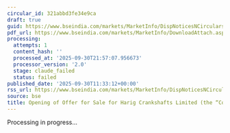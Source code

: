 ```yaml
---
circular_id: 321abbd3fe34e9ca
draft: true
guid: https://www.bseindia.com/markets/MarketInfo/DispNoticesNCirculars.aspx?Noticeid={A777B016-DC77-423E-AA9B-6ABF02F40FED}&noticeno=20250930-28&dt=09/30/2025&icount=28&totcount=114&flag=0
pdf_url: https://www.bseindia.com/markets/MarketInfo/DownloadAttach.aspx?id=20250930-28&attachedId=786932b6-0ae4-435d-a800-a7cf103eec92
processing:
  attempts: 1
  content_hash: ''
  processed_at: '2025-09-30T21:57:07.956673'
  processor_version: '2.0'
  stage: claude_failed
  status: failed
published_date: '2025-09-30T11:33:12+00:00'
rss_url: https://www.bseindia.com/markets/MarketInfo/DispNoticesNCirculars.aspx?Noticeid={A777B016-DC77-423E-AA9B-6ABF02F40FED}&noticeno=20250930-28&dt=09/30/2025&icount=28&totcount=114&flag=0
source: bse
title: Opening of Offer for Sale for Harig Crankshafts Limited (the “Company”)
---
```


Processing in progress...